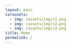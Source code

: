 ```yaml
---
layout: main
carousels:
  - img: /assets/img/c1.png
  - img: /assets/img/c2.png
  - img: /assets/img/c3.png
title: Home
permalink: /
---
```



